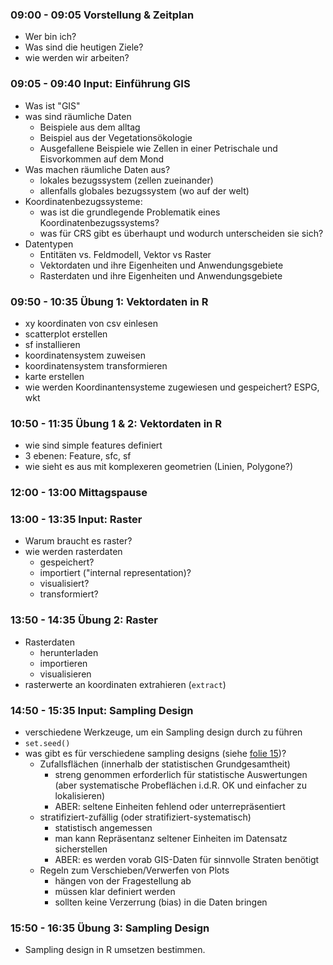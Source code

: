### 09:00 - 09:05 Vorstellung & Zeitplan

- Wer bin ich?
- Was sind die heutigen Ziele?
- wie werden wir arbeiten?

### 09:05 - 09:40 Input: Einführung GIS

- Was ist "GIS"
- was sind räumliche Daten
  - Beispiele aus dem alltag
  - Beispiel aus der Vegetationsökologie
  - Ausgefallene Beispiele wie Zellen in einer Petrischale und Eisvorkommen auf dem Mond
- Was machen räumliche Daten aus?
  - lokales bezugssystem (zellen zueinander)
  - allenfalls globales bezugssystem (wo auf der welt)
- Koordinatenbezugssysteme:
  - was ist die grundlegende Problematik eines Koordinatenbezugssystems?
  - was für CRS gibt es überhaupt und wodurch unterscheiden sie sich?
- Datentypen
  - Entitäten vs. Feldmodell, Vektor vs Raster
  - Vektordaten und ihre Eigenheiten und Anwendungsgebiete
  - Rasterdaten und ihre Eigenheiten und Anwendungsgebiete

### 09:50 - 10:35 Übung 1: Vektordaten in R

- xy koordinaten von csv einlesen
- scatterplot erstellen
- sf installieren
- koordinatensystem zuweisen
- koordinatensystem transformieren
- karte erstellen
- wie werden Koordinantensysteme zugewiesen und gespeichert? ESPG, wkt


### 10:50 - 11:35 Übung 1 & 2: Vektordaten in R

- wie sind simple features definiert
- 3 ebenen: Feature, sfc, sf
- wie sieht es aus mit komplexeren geometrien (Linien, Polygone?)


### 12:00 - 13:00 Mittagspause

### 13:00 - 13:35 Input: Raster

- Warum braucht es raster?
- wie werden rasterdaten
  - gespeichert?
  - importiert ("internal representation)?
  - visualisiert?
  - transformiert?

### 13:50 - 14:35 Übung 2: Raster

- Rasterdaten
  - herunterladen
  - importieren
  - visualisieren
- rasterwerte an koordinaten extrahieren (`extract`)

### 14:50 - 15:35 Input: Sampling Design

- verschiedene Werkzeuge, um ein Sampling design durch zu führen
- `set.seed()`
- was gibt es für verschiedene sampling designs (siehe [folie 15](sampling-design-folie.png))?
  - Zufallsflächen (innerhalb der statistischen Grundgesamtheit)
    - streng genommen erforderlich für statistische Auswertungen (aber systematische Probeflächen i.d.R. OK und einfacher zu lokalisieren)
    - ABER: seltene Einheiten fehlend oder unterrepräsentiert
  - stratifiziert-zufällig (oder stratifiziert-systematisch)
    - statistisch angemessen
    - man kann Repräsentanz seltener Einheiten im Datensatz sicherstellen
    - ABER: es werden vorab GIS-Daten für sinnvolle Straten benötigt
  - Regeln zum Verschieben/Verwerfen von Plots
    - hängen von der Fragestellung ab
    - müssen klar definiert werden
    - sollten keine Verzerrung (bias) in die Daten bringen

### 15:50 - 16:35 Übung 3: Sampling Design

- Sampling design in R umsetzen bestimmen.






